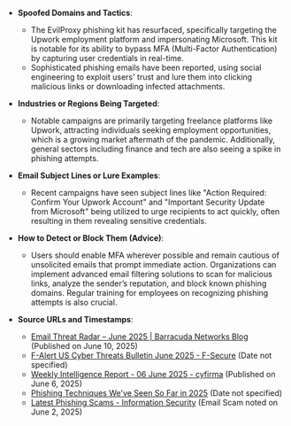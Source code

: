 - **Spoofed Domains and Tactics**: 
   - The EvilProxy phishing kit has resurfaced, specifically targeting the Upwork employment platform and impersonating Microsoft. This kit is notable for its ability to bypass MFA (Multi-Factor Authentication) by capturing user credentials in real-time.
   - Sophisticated phishing emails have been reported, using social engineering to exploit users' trust and lure them into clicking malicious links or downloading infected attachments.

- **Industries or Regions Being Targeted**: 
   - Notable campaigns are primarily targeting freelance platforms like Upwork, attracting individuals seeking employment opportunities, which is a growing market aftermath of the pandemic. Additionally, general sectors including finance and tech are also seeing a spike in phishing attempts.

- **Email Subject Lines or Lure Examples**: 
   - Recent campaigns have seen subject lines like "Action Required: Confirm Your Upwork Account" and "Important Security Update from Microsoft" being utilized to urge recipients to act quickly, often resulting in them revealing sensitive credentials.

- **How to Detect or Block Them (Advice)**: 
   - Users should enable MFA wherever possible and remain cautious of unsolicited emails that prompt immediate action. Organizations can implement advanced email filtering solutions to scan for malicious links, analyze the sender’s reputation, and block known phishing domains. Regular training for employees on recognizing phishing attempts is also crucial.

- **Source URLs and Timestamps**: 
   - [Email Threat Radar – June 2025 | Barracuda Networks Blog](https://blog.barracuda.com/2025/06/10/email-threat-radar-june-2025) (Published on June 10, 2025)
   - [F-Alert US Cyber Threats Bulletin June 2025 - F-Secure](https://www.f-secure.com/us-en/partners/insights/f-alert-2025-06-ai-makes-online-stalking-easier-than-ever-here-is-how) (Date not specified)
   - [Weekly Intelligence Report - 06 June 2025 - cyfirma](https://www.cyfirma.com/news/weekly-intelligence-report-06-june-2025/) (Published on June 6, 2025)
   - [Phishing Techniques We've Seen So Far in 2025](https://technicalrs.com/resources/blog/phishing-techniques-weve-seen-so-far-in-2025) (Date not specified)
   - [Latest Phishing Scams - Information Security](https://security.uchicago.edu/phishing/latest/) (Email Scam noted on June 2, 2025)